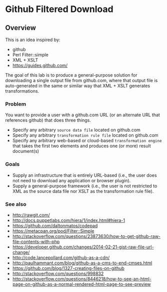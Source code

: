 # Github Filtered Download

## Overview

This is an idea inspired by:

* github
* Perl Filter::simple
* XML + XSLT 
* https://guides.github.com/

The goal of this lab is to produce a general-purpose solution for downloading a single output file from github.com, where that output file is auto-generated in the same or similar way that XML + XSLT generates transformations.

### Problem

You want to provide a user with a github.com URL (or an alternate URL that references github) that does three things.

* Specify any arbitrary `source data file` located on github.com
* Specify any arbitrary `transformation rule file` located on github.com
* Specify any arbitrary web-based or cloud-based `transformation engine` that takes the first two elements and produces one (or more) result document(s)

### Goals

* Supply an infrastructure that is entirely URL-based (i.e., the user does not need to download any application or browser plugin).
* Supply a general-purpose framework (i.e., the user is not restricted to XML as the source data file nor XSLT as the transformation rule file).

### See also

* http://rawgit.com/
* http://docs.puppetlabs.com/hiera/1/index.html#hiera-1
* https://github.com/daltonmatos/codepad
* https://metacpan.org/pod/Filter::Simple
* http://stackoverflow.com/questions/23873630/how-to-get-github-raw-file-contents-with-php
* https://developer.github.com/changes/2014-02-21-gist-raw-file-url-change/
* http://code.lancepollard.com/github-as-a-cdn/
* http://paulhammant.com/blog/github-as-a-cms-to-end-cmses.html
* https://github.com/blog/1327-creating-files-on-github
* http://stackoverflow.com/questions/998832
* http://stackoverflow.com/questions/8446218/how-to-see-an-html-page-on-github-as-a-normal-rendered-html-page-to-see-preview
